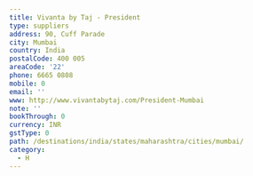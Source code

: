 ```yaml
---
title: Vivanta by Taj - President
type: suppliers
address: 90, Cuff Parade
city: Mumbai
country: India
postalCode: 400 005
areaCode: '22'
phone: 6665 0808
mobile: 0
email: ''
www: http://www.vivantabytaj.com/President-Mumbai
note: ''
bookThrough: 0
currency: INR
gstType: 0
path: /destinations/india/states/maharashtra/cities/mumbai/
category:
  - H
---
```


